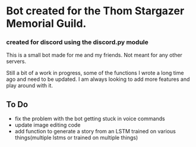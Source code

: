 # Bot created for the Thom Stargazer Memorial Guild.
### created for discord using the discord.py module

This is a small bot made for me and my friends. Not meant for any other servers.

Still a bit of a work in progress, some of the functions I wrote a long time ago and need to be updated. I am always looking to add more features and play around with it. 

To Do
-----

+ fix the problem with the bot getting stuck in voice commands
+ update image editing code
+ add function to generate a story from an LSTM trained on various things(multiple lstms or trained on multiple things)

